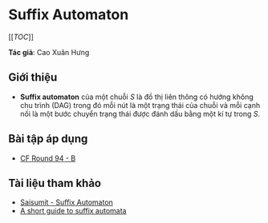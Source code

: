 # Suffix Automaton

[[_TOC_]]

**Tác giả**: Cao Xuân Hưng

## Giới thiệu

- **Suffix automaton** của một chuỗi $S$ là đồ thị liên thông có hướng không chu trình (DAG) trong đó mỗi nút là một trạng thái của chuỗi và mỗi cạnh nối là một bước chuyển trạng thái được đánh dấu bằng một kí tự trong $S$.

## Bài tập áp dụng

- [CF Round 94 - B](http://codeforces.com/problemset/problem/128/B)

## Tài liệu tham khảo

- [Saisumit - Suffix Automaton](https://saisumit.wordpress.com/2016/01/26/suffix-automaton/)
- [A short guide to suffix automata](http://codeforces.com/blog/entry/20861)
